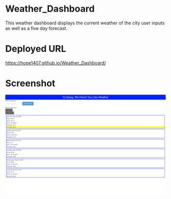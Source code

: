 # Weather_Dashboard
This weather dashboard displays the current weather of the city user inputs as well as a five day forecast.

# Deployed URL
https://hope1407.github.io/Weather_Dashboard/

# Screenshot
![Weather_Dashboard](./assets/ScreenShot.png)